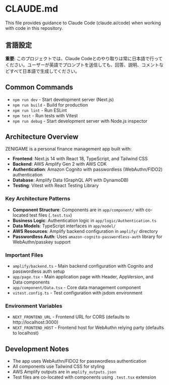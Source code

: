 # CLAUDE.md

This file provides guidance to Claude Code (claude.ai/code) when working with code in this repository.

## 言語設定

**重要**: このプロジェクトでは、Claude Codeとのやり取りは常に日本語で行ってください。ユーザーが英語でプロンプトを送信しても、回答、説明、コメントなどすべて日本語で生成してください。

## Common Commands

- `npm run dev` - Start development server (Next.js)
- `npm run build` - Build for production
- `npm run lint` - Run ESLint
- `npm test` - Run tests with Vitest
- `npm run debug` - Start development server with Node.js inspector

## Architecture Overview

ZENIGAME is a personal finance management app built with:

- **Frontend**: Next.js 14 with React 18, TypeScript, and Tailwind CSS
- **Backend**: AWS Amplify Gen 2 with AWS CDK
- **Authentication**: Amazon Cognito with passwordless (WebAuthn/FIDO2) authentication
- **Database**: Amplify Data (GraphQL API with DynamoDB)
- **Testing**: Vitest with React Testing Library

### Key Architecture Patterns

- **Component Structure**: Components are in `app/component/` with co-located test files (`.test.tsx`)
- **Business Logic**: Authentication logic in `app/logic/Authentication.ts`
- **Data Models**: TypeScript interfaces in `app/model/`
- **AWS Resources**: Amplify backend configuration in `amplify/` directory
- **Passwordless Auth**: Uses `amazon-cognito-passwordless-auth` library for WebAuthn/passkey support

### Important Files

- `amplify/backend.ts` - Main backend configuration with Cognito and passwordless auth setup
- `app/page.tsx` - Main application page with Header, AppVersion, and Data components
- `app/component/Data.tsx` - Core data management component
- `vitest.config.ts` - Test configuration with jsdom environment

### Environment Variables

- `NEXT_FRONTEND_URL` - Frontend URL for CORS (defaults to http://localhost:3000)
- `NEXT_FRONTEND_HOST` - Frontend host for WebAuthn relying party (defaults to localhost)

## Development Notes

- The app uses WebAuthn/FIDO2 for passwordless authentication
- All components use Tailwind CSS for styling
- AWS Amplify outputs are in `amplify_outputs.json`
- Test files are co-located with components using `.test.tsx` extension